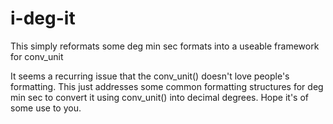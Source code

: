 # i-deg-it
This simply reformats some deg min sec formats into a useable framework for conv_unit

It seems a recurring issue that the conv_unit() doesn't love people's formatting. This just addresses some common formatting structures for deg min sec to convert it using conv_unit() into decimal degrees. Hope it's of some use to you.
